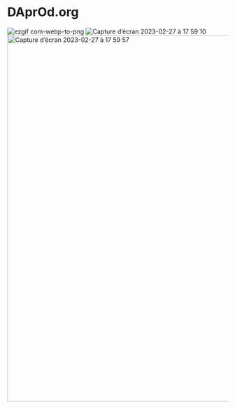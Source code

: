 # DAprOd.org

![ezgif com-webp-to-png](https://user-images.githubusercontent.com/32968095/221627524-ef1b4aba-6a95-45fb-9fcf-69435fe3a65a.png)
![Capture d’écran 2023-02-27 à 17 59 10](https://user-images.githubusercontent.com/32968095/221630473-be98936f-ce28-40ea-a716-f6c3bc81e960.png)
<img width="840" alt="Capture d’écran 2023-02-27 à 17 59 57" src="https://user-images.githubusercontent.com/32968095/221630502-8922d2ec-edc7-4bda-813d-bf4b3d13017e.png">
